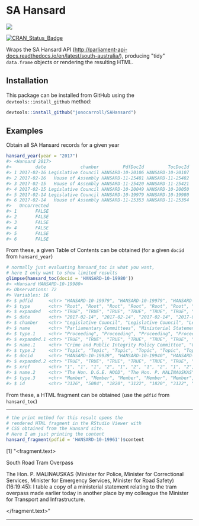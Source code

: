 
SA Hansard
==========

![](http://www.parliament.sa.gov.au/_layouts/PII3.InternetStyles/LACQUER/hdrCrest.jpg)

[![CRAN\_Status\_Badge](http://www.r-pkg.org/badges/version/SAHansard)](https://cran.r-project.org/package=SAHansard)

Wraps the SA Hansard API (<http://parliament-api-docs.readthedocs.io/en/latest/south-australia/>), producing "tidy" `data.frame` objects or rendering the resulting HTML.

<!-- README.md is generated from README.Rmd. Please edit that file -->
Installation
------------

This package can be installed from GitHub using the `devtools::install_github` method:

``` r
devtools::install_github("jonocarroll/SAHansard")
```

Examples
--------

Obtain all SA Hansard records for a given year

``` r
hansard_year(year = "2017")
#> <Hansard 2017>
#>         date             chamber         PdfDocId         TocDocId
#> 1 2017-02-16 Legislative Council HANSARD-10-20106 HANSARD-10-20107
#> 2 2017-02-16   House of Assembly HANSARD-11-25481 HANSARD-11-25482
#> 3 2017-02-15   House of Assembly HANSARD-11-25420 HANSARD-11-25421
#> 4 2017-02-15 Legislative Council HANSARD-10-20049 HANSARD-10-20050
#> 5 2017-02-14 Legislative Council HANSARD-10-19979 HANSARD-10-19980
#> 6 2017-02-14   House of Assembly HANSARD-11-25353 HANSARD-11-25354
#>   Uncorrected
#> 1       FALSE
#> 2       FALSE
#> 3       FALSE
#> 4       FALSE
#> 5       FALSE
#> 6       FALSE
```

From these, a given Table of Contents can be obtained (for a given `docid` from `hansard_year`)

``` r
# normally just evaluating hansard_toc is what you want,
# here I only want to show limited results
glimpse(hansard_toc(docid = 'HANSARD-10-19980'))
#> <Hansard HANSARD-10-19980>
#> Observations: 72
#> Variables: 16
#> $ pdfid      <chr> "HANSARD-10-19979", "HANSARD-10-19979", "HANSARD-10...
#> $ type       <chr> "Root", "Root", "Root", "Root", "Root", "Root", "Ro...
#> $ expanded   <chr> "TRUE", "TRUE", "TRUE", "TRUE", "TRUE", "TRUE", "TR...
#> $ date       <chr> "2017-02-14", "2017-02-14", "2017-02-14", "2017-02-...
#> $ chamber    <chr> "Legislative Council", "Legislative Council", "Legi...
#> $ name       <chr> "Parliamentary Committees", "Ministerial Statement"...
#> $ type.1     <chr> "Proceeding", "Proceeding", "Proceeding", "Proceedi...
#> $ expanded.1 <chr> "TRUE", "TRUE", "TRUE", "TRUE", "TRUE", "TRUE", "TR...
#> $ name.1     <chr> "Crime and Public Integrity Policy Committee", "Cry...
#> $ type.2     <chr> "Topic", "Topic", "Topic", "Topic", "Topic", "Topic...
#> $ docid      <chr> "HANSARD-10-19939", "HANSARD-10-19940", "HANSARD-10...
#> $ expanded.2 <chr> "TRUE", "TRUE", "TRUE", "TRUE", "TRUE", "TRUE", "TR...
#> $ xref       <chr> "1", "1", "1", "2", "1", "2", "1", "2", "1", "2", "...
#> $ name.2     <chr> "The Hon. D.G.E. HOOD", "The Hon. P. MALINAUSKAS", ...
#> $ type.3     <chr> "Member", "Member", "Member", "Member", "Member", "...
#> $ id         <chr> "3126", "5084", "1820", "3122", "1820", "3122", "27...
```

From these, a HTML fragment can be obtained (use the `pdfid` from `hansard_toc`)

------------------------------------------------------------------------

``` r
# the print method for this result opens the 
# rendered HTML fragment in the RStudio Viewer with 
# CSS obtained from the Hansard site.
# Here I am just printing the content
hansard_fragment(pdfid = 'HANSARD-10-19961')$content
```

\[1\] "&lt;fragment.text&gt;
<body>
<p class="\&quot;SubDebate-H\&quot;" style="\&quot;
" text-align:\" xmlns="\&quot;http://www.w3.org/1999/xhtml\&quot;">
<span>South Road Tram Overpass</span>
</p>
<a name=\"member\" data-mode=\"member\" data-value=\"5084\" xmlns=\"http://www.w3.org/1999/xhtml\" data-type=\"article\" data-article=\"speech\" data-talktime=\"2017-02-14T16:19:45\" />
<p class="\&quot;Normal-P\&quot;" style="\&quot;direction:ltr;unicode-bidi:normal;\&quot;" xmlns="\&quot;http://www.w3.org/1999/xhtml\&quot;">
<span class=\"Normal-H\"><span style="\&quot;
" margin-left:26pt&#xa;="" \"=""><span class="\"MemberSpeech-H\"">The Hon. P. MALINAUSKAS</span><span class="\"MinisterialTitles-H\""> (Minister for Police, Minister for Correctional Services, Minister for Emergency Services, Minister for Road Safety)</span><span class="\"GeneralBold-H\""> (</span><span class="\"Time-H\"">16:19</span><span class="\"HiddenTime-H\"">:45</span><span class="\"GeneralBold-H\"">):</span> I table a copy of a ministerial statement relating to the tram overpass made earlier today in another place by my colleague the Minister for Transport and Infrastructure.</span>
</p>
</body>
&lt;/fragment.text&gt;"

------------------------------------------------------------------------
